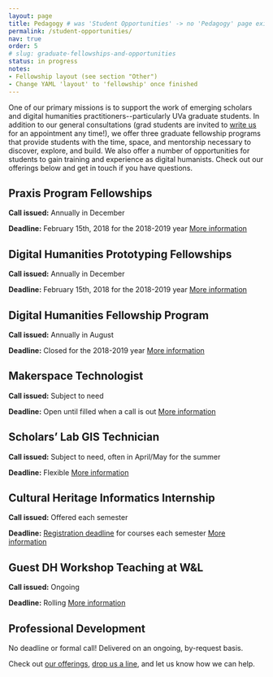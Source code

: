 ```yaml
---
layout: page
title: Pedagogy # was 'Student Opportunities' -> no 'Pedagogy' page exists yet
permalink: /student-opportunities/
nav: true
order: 5
# slug: graduate-fellowships-and-opportunities
status: in progress
notes:
- Fellowship layout (see section "Other")
- Change YAML 'layout' to 'fellowship' once finished
---
```


One of our primary missions is to support the work of emerging scholars and digital humanities practitioners--particularly UVa graduate students. In addition to our general consultations (grad students are invited to [write us](mailto:scholarslab@virginia.edu) for an appointment any time!), we offer three graduate fellowship programs that provide students with the time, space, and mentorship necessary to discover, explore, and build. We also offer a number of opportunities for students to gain training and experience as digital humanists. Check out our offerings below and get in touch if you have questions.

## Praxis Program Fellowships

**Call issued:** Annually in December

**Deadline:** February 15th, 2018 for the 2018-2019 year
[More information](http://scholarslab.org/praxis-program-fellowships/)

## Digital Humanities Prototyping Fellowships
**Call issued:** Annually in December

**Deadline:** February 15th, 2018 for the 2018-2019 year
[More information](http://scholarslab.org/digital-humanities-prototyping-fellowships/)

## Digital Humanities Fellowship Program
**Call issued:** Annually in August

**Deadline:** Closed for the 2018-2019 year
[More information](http://scholarslab.org/digital-humanities-fellows/)

## Makerspace Technologist
**Call issued:** Subject to need

**Deadline:** Open until filled when a call is out
[More information](http://scholarslab.org/makerspace-technologists/)

## Scholars’ Lab GIS Technician
**Call issued:** Subject to need, often in April/May for the summer

**Deadline:** Flexible
[More information](http://scholarslab.org/scholars-lab-gis-technician/)

## Cultural Heritage Informatics Internship
**Call issued:** Offered each semester

**Deadline:** [Registration deadline](http://www.virginia.edu/registrar/calendar.html) for courses each semester
[More information](http://scholarslab.org/cultural-heritage-informatics-internship/)

## Guest DH Workshop Teaching at W&L
**Call issued:** Ongoing

**Deadline:** Rolling
[More information](http://scholarslab.org/visiting-workshops-at-washington-and-lee-university/)

## Professional Development
No deadline or formal call! Delivered on an ongoing, by-request basis.

Check out [our offerings](http://scholarslab.org/professional-development/), [drop us a line](mailto:scholarslab@virginia.edu), and let us know how we can help.